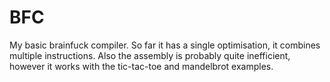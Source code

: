 # BFC
My basic brainfuck compiler.
So far it has a single optimisation, it combines multiple instructions.
Also the assembly is probably quite inefficient, however it works with the tic-tac-toe and mandelbrot examples.
